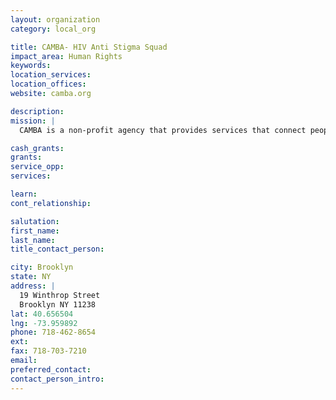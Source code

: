 ```yaml
---
layout: organization
category: local_org

title: CAMBA- HIV Anti Stigma Squad
impact_area: Human Rights
keywords: 
location_services: 
location_offices: 
website: camba.org

description: 
mission: |
  CAMBA is a non-profit agency that provides services that connect people with opportunities to enhance their quality of life.

cash_grants: 
grants: 
service_opp: 
services: 

learn: 
cont_relationship: 

salutation: 
first_name: 
last_name: 
title_contact_person: 

city: Brooklyn
state: NY
address: |
  19 Winthrop Street  
  Brooklyn NY 11238
lat: 40.656504
lng: -73.959892
phone: 718-462-8654
ext: 
fax: 718-703-7210
email: 
preferred_contact: 
contact_person_intro: 
---
```

